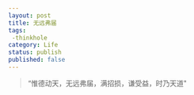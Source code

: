 ```yaml
---
layout: post
title: 无远弗届
tags: 
 -thinkhole
category: Life
status: publish
published: false
---
```


>“惟德动天，无远弗届，满招损，谦受益，时乃天道"

